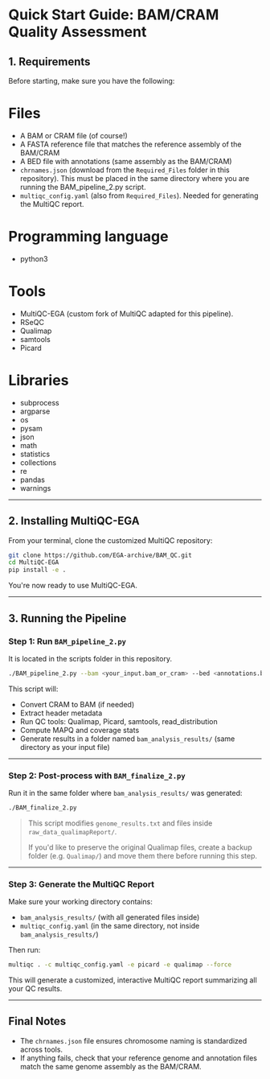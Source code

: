 # Quick Start Guide: BAM/CRAM Quality Assessment
 
## 1. Requirements

Before starting, make sure you have the following:
# Files

* A BAM or CRAM file (of course!)
* A FASTA reference file that matches the reference assembly of the BAM/CRAM
* A BED file with annotations (same assembly as the BAM/CRAM)
* `chrnames.json` (download from the `Required_Files` folder in this repository).
  This must be placed in the same directory where you are running the BAM_pipeline_2.py script.
* `multiqc_config.yaml` (also from `Required_Files`). Needed for generating the MultiQC report.


# Programming language 
* python3
  
# Tools
* MultiQC-EGA (custom fork of MultiQC adapted for this pipeline).
* RSeQC
* Qualimap
* samtools
* Picard
  
# Libraries
* subprocess
* argparse
* os
* pysam
* json
* math
* statistics
* collections
* re
* pandas
* warnings

---

## 2. Installing MultiQC-EGA

From your terminal, clone the customized MultiQC repository:

```bash
git clone https://github.com/EGA-archive/BAM_QC.git
cd MultiQC-EGA
pip install -e .
```
You're now ready to use MultiQC-EGA.

---

## 3. Running the Pipeline

### Step 1: Run `BAM_pipeline_2.py`

It is located in the scripts folder in this repository. 
```bash
./BAM_pipeline_2.py --bam <your_input.bam_or_cram> --bed <annotations.bed> --fasta <reference.fa>
```

This script will:

* Convert CRAM to BAM (if needed)
* Extract header metadata
* Run QC tools: Qualimap, Picard, samtools, read\_distribution
* Compute MAPQ and coverage stats
* Generate results in a folder named `bam_analysis_results/` (same directory as your input file)

---

### Step 2: Post-process with `BAM_finalize_2.py`

Run it in the same folder where `bam_analysis_results/` was generated:

```bash
./BAM_finalize_2.py
```

> This script modifies `genome_results.txt` and files inside `raw_data_qualimapReport/`.
>
> If you'd like to preserve the original Qualimap files, create a backup folder (e.g. `Qualimap/`) and move them there before running this step.

---

### Step 3: Generate the MultiQC Report

Make sure your working directory contains:

* `bam_analysis_results/` (with all generated files inside)
* `multiqc_config.yaml` (in the same directory, not inside `bam_analysis_results/`)

Then run:

```bash
multiqc . -c multiqc_config.yaml -e picard -e qualimap --force
```

This will generate a customized, interactive MultiQC report summarizing all your QC results.

---

## Final Notes

* The `chrnames.json` file ensures chromosome naming is standardized across tools.
* If anything fails, check that your reference genome and annotation files match the same genome assembly as the BAM/CRAM.
